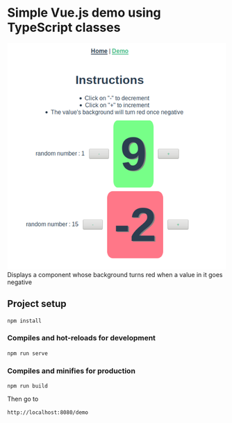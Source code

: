 # Simple Vue.js demo using TypeScript classes
![alt text](public/img/screenshot.png)
Displays a component whose background turns red when a value in it goes negative

## Project setup
```
npm install
```

### Compiles and hot-reloads for development
```
npm run serve
```

### Compiles and minifies for production
```
npm run build
```
Then go to
```
http://localhost:8080/demo
```
